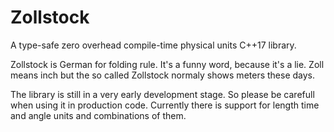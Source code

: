 # Zollstock
A type-safe zero overhead compile-time physical units C++17 library.

Zollstock is German for folding rule. It's a funny word, because it's a lie. Zoll means inch but the so called Zollstock normaly shows meters these days.

The library is still in a very early development stage. So please be carefull when using it in production code.
Currently there is support for length time and angle units and combinations of them.
